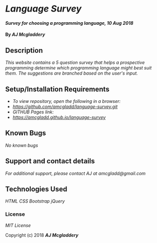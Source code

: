 # _Language Survey_

#### _Survey for choosing a programming language, 10 Aug 2018_

#### By _**AJ Mcgladdery**_

## Description

_This website contains a 5 question survey that helps a prospective programming determine which programming language might best suit them. The suggestions are branched based on the user's input._

## Setup/Installation Requirements

* _To view repository, open the following in a browser:_
* _https://github.com/amcgladd/language-survey.git_
* _GITHUB Pages link:_
* _https://amcgladd.github.io/language-survey_


## Known Bugs

_No known bugs_

## Support and contact details

_For additional support, please contact AJ at amcgladd@gmail.com_

## Technologies Used

_HTML_
_CSS_
_Bootstrap_
_jQuery_

### License

*MIT License*

Copyright (c) 2018 **_AJ Mcgladdery_**
